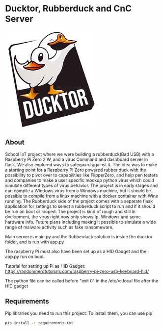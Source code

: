 # Ducktor, Rubberduck and CnC Server

<img src="https://raw.githubusercontent.com/IngvarOlsen/RubberDuckyCnC/main/ducktor/static/ducktor.png" width="300">

## About

School IoT project where we were building a rubberduck(Bad USB) with a Raspberry Pi Zero 2 W, and a virus Command and dashboard server in flask. We also explored ways to safeguard against it. The idea was to make a starting point for a Raspberry Pi Zero powered rubber duck with the possibility to pivot over to capabilities like FlipperZero, and help pen testers and companies to make a user specific mockup python virus which could simulate different types of virus behavior. The project is in early stages and can compile a Windows virus from a Windows machine, but it should be possible to compile from a linux machine with a docker container with Wine running. The Rubberduck side of the project comes with a separate flask application for settings to select a rubberduck script to run and if it should be run on boot or looped. The project is kind of rough and still in dvelopment, the virus right now only shows Ip, Windows and some hardware info. Future plans including making it possible to simulate a wide range of malware activity such as fake ransomeware.

Main server is main.py and the Rubberduck solution is inside the ducktor folder, and is run with app.py

The raspberry Pi must also have been set up as a HID Gadget and the app.py run on boot.

Tutorial for setting up Pi as HID Gadget: https://randomnerdtutorials.com/raspberry-pi-zero-usb-keyboard-hid/

The python file can be called before "exit 0" in the /etc/rc.local file after the HID gadget

## Requirements

Pip libraries you need to run this project. To install them, you can use pip:

```bash
pip install -r requirements.txt
